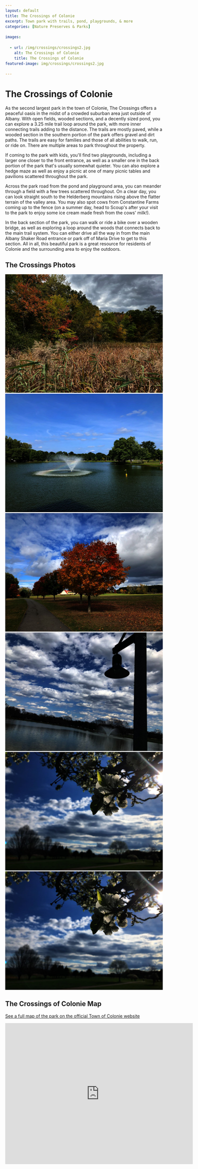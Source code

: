 ```yaml
---
layout: default
title: The Crossings of Colonie
excerpt: Town park with trails, pond, playgrounds, & more
categories: [Nature Preserves & Parks]

images:

  - url: /img/crossings/crossings2.jpg
    alt: The Crossings of Colonie
    title: The Crossings of Colonie
featured-image: img/crossings/crossings2.jpg

---
```


<h1>The Crossings of Colonie</h1>

<p>As the second largest park in the town of Colonie, The Crossings offers a peaceful oasis in the midst of a crowded suburban area just outside of Albany. With open fields, wooded sections, and a decently sized pond, you can explore a 3.25 mile trail loop around the park, with more inner connecting trails adding to the distance. The trails are mostly paved, while a wooded section in the southern portion of the park offers gravel and dirt paths. The trails are easy for families and those of all abilities to walk, run, or ride on. There are multiple areas to park throughout the property.</p>

<p>If coming to the park with kids, you'll find two playgrounds, including a larger one closer to the front entrance, as well as a smaller one in the back portion of the park that's usually somewhat quieter. You can also explore a hedge maze as well as enjoy a picnic at one of many picnic tables and pavilions scattered throughout the park.</p>

<p>Across the park road from the pond and playground area, you can meander through a field with a few trees scattered throughout. On a clear day, you can look straight south to the Helderberg mountains rising above the flatter terrain of the valley area. You may also spot cows from Constantine Farms coming up to the fence (on a summer day, head to Scoup's after your visit to the park to enjoy some ice cream made fresh from the cows' milk!).

<p>In the back section of the park, you can walk or ride a bike over a wooden bridge, as well as exploring a loop around the woods that connects back to the main trail system. You can either drive all the way in from the main Albany Shaker Road entrance or park off of Maria Drive to get to this section. All in all, this beautiful park is a great resource for residents of Colonie and the surrounding area to enjoy the outdoors.</p>


<h2>The Crossings Photos</h2>

<div class="fotorama" data-nav="thumbs" data-width="100%"
                     data-ratio="800/600"
                     data-min-width="100%"
                     data-max-width="1000"
                     data-min-height="300"
                     data-max-height="100%" 
             data-arrows="true">
<img src="/img/crossings/crossings1.jpg" alt="Pond reeds">
<img src="/img/crossings/crossings2.jpg" alt="Crossings of Colonie Pond">
<img src="/img/crossings/crossings3.jpg" alt="Fall Trees">
<img src="/img/crossings/crossings4.jpg" alt="Light Post">
<img src="/img/crossings/crossings5.jpg" alt="Spring Flowers">
<img src="/img/crossings/crossings5.jpg" alt="Wood Bridge">
</div>

<h2 id="trailmap">The Crossings of Colonie Map</h2>

<p>
<a href="https://www.colonie.org/departments/parksandrec/thecrossings/">See a full map of the park on the official Town of Colonie website<a></p>

<div class="google-maps">
<iframe src="https://www.google.com/maps/embed?pb=!1m14!1m8!1m3!1d11725.76916239541!2d-73.7933741!3d42.7155285!3m2!1i1024!2i768!4f13.1!3m3!1m2!1s0x89de0c7d0d5319eb%3A0x3d20da5deea748fe!2sThe%20Crossings%20Park%20of%20Colonie!5e0!3m2!1sen!2sus!4v1698516163803!5m2!1sen!2sus" width="600" height="450" style="border:0;" allowfullscreen="" loading="lazy" referrerpolicy="no-referrer-when-downgrade"></iframe>